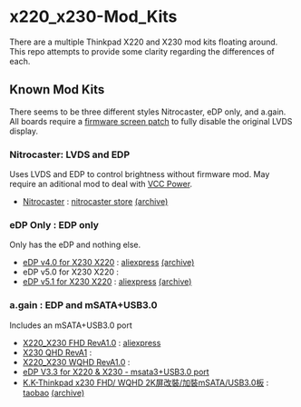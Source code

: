 # x220_x230-Mod_Kits

There are a multiple Thinkpad X220 and X230 mod kits floating around. This repo attempts to provide some clarity regarding the differences of each.

## Known Mod Kits

There seems to be three different styles Nitrocaster, eDP only, and a.gain. All boards require a [firmware screen patch](firmware-Screen_Patch.md) to fully disable the original LVDS display.

### Nitrocaster: LVDS and EDP

Uses LVDS and EDP to control brightness without firmware mod. May require an aditional mod to deal with [VCC Power](firmware-VCC_Power.md).

- [Nitrocaster](nitrocaster-nitrocaster.png) : [nitrocaster store](https://nitrocaster.me/store/x220-x230-fhd-mod-kit.html) [(archive)](https://archive.is/TbwNl)

### eDP Only : EDP only

Only has the eDP and nothing else.

- [eDP v4.0 for X230 X220](eDP-eDP%20v4.0%20for%20X230%20X220%20(2K).png) : [aliexpress](https://www.aliexpress.us/item/3256805565969412.html) [(archive)](https://archive.is/GfvCe)
- eDP v5.0 for X230 X220 :
- [eDP v5.1 for X230 X220](eDP-eDP%20v5.1%20for%20X230%20X220%20(2K).png) : [aliexpress](https://www.aliexpress.us/item/3256804036188775.html) [(archive)](https://archive.is/Bi991)
	
### a.gain : EDP and mSATA+USB3.0
Includes an mSATA+USB3.0 port

- [X220_X230 FHD RevA1.0](a.gain-X220_X230%20FHD%20RevA1.0.png) : [aliexpress](https://www.aliexpress.us/item/3256805565927750.html)
- [X230 QHD RevA1](a.gain-X230%20QHD%20RevA1.png) :
- [X220_X230 WQHD RevA1.0](a.gain-X220_X230%20WQHD%20RevA1.0.png) :
- [eDP V3.3 for X220 & X230 - msata3+USB3.0 port](a.gain-eDP%20V3.3%20for%20X220%20&%20X230.png) 
- [K.K-Thinkpad x230 FHD/ WQHD 2K屏改裝/加裝mSATA/USB3.0板](K.K-Thinkpad%20x230%20FHD-WQHD%202K.png) : [taobao](https://world.taobao.com/item/557203626813.htm) [(archive)](https://archive.ph/8UMyB)

